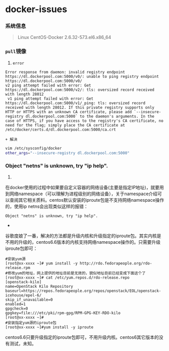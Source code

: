 <!-- toc -->
# docker-issues

### 系统信息
 
> Linux CentOS-Docker 2.6.32-573.el6.x86_64 

### `pull`镜像
1. `error`
```
Error response from daemon: invalid registry endpoint https://dl.dockerpool.com:5000/v0/: unable to ping registry endpoint https://dl.dockerpool.com:5000/v0/
v2 ping attempt failed with error: Get https://dl.dockerpool.com:5000/v2/: tls: oversized record received with length 28012
 v1 ping attempt failed with error: Get https://dl.dockerpool.com:5000/v1/_ping: tls: oversized record received with length 28012. If this private registry supports only HTTP or HTTPS with an unknown CA certificate, please add `--insecure-registry dl.dockerpool.com:5000` to the daemon's arguments. In the case of HTTPS, if you have access to the registry's CA certificate, no need for the flag; simply place the CA certificate at /etc/docker/certs.d/dl.dockerpool.com:5000/ca.crt
```
    + 解决
```bash
vim /etc/sysconfig/docker
other_args="--insecure-registry dl.dockerpool.com:5000"
```

### Object "netns" is unknown, try "ip help".
1. 
在docker使用的过程中如果要自定义容器的网络设备(主要是指定IP地址)，就要用到网络namespace（可以理解为进程级别的网络设备），关于namespace介绍可以查阅其它相关质料。centos默认安装的iproute包是不支持网络namespace操作的，使用ip netns会出现类似这样的报错：
```
Object "netns" is unknown, try "ip help".
```
+ 
谷歌度娘了一番，解决的方法都是升级内核和升级指定的iproute包。其实内核是不用的升级的，centos6.6版本的内核支持网络namespace操作的。只需要升级iproute包即可：
```
#安装yum源
[root@xx-xxxx ~]# yum install -y http://rdo.fedorapeople.org/rdo-release.rpm
#修改yum的地址，网上提供的地址目前是无效的，貌似地址目前已经变成下面这个了
[root@xx-xxxx ~]# cat /etc/yum.repos.d/rdo-release.repo
[openstack-kilo]
name=OpenStack Kilo Repository
baseurl=https://repos.fedorapeople.org/repos/openstack/EOL/openstack-icehouse/epel-6/
skip_if_unavailable=0
enabled=1
gpgcheck=0
gpgkey=file:///etc/pki/rpm-gpg/RPM-GPG-KEY-RDO-kilo
[root@xx-xxxx ~]#
#安装指定yum源的iproute包
[root@xx-xxxx ~]#yum install -y iproute
```
centos6.6只要升级指定的iproute包即可，不用升级内核。centos6其它版本的没有测试，未知。